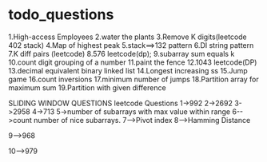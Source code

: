 # todo_questions
1.High-access Employees
2.water the plants
3.Remove K digits(leetcode 402 stack) 
4.Map of highest peak
5.stack==>132 pattern
6.DI string pattern
7.K diff pairs (leetcode)
8.576 leetcode(dp);
9.subarray sum equals k 
10.count digit grouping of a number
11.paint the fence
12.1043 leetcode(DP)
13.decimal equivalent binary linked list
14.Longest increasing ss
15.Jump game
16.count inversions
17.minimum number of jumps
18.Partition array for maximum sum
19.Partition with given difference


SLIDING WINDOW QUESTIONS
leetcode Questions
1->992
2->2692
3->2958
4->713
5->number of subarrays with max value within range
6-->count number of nice subarrays.
7-->Pivot index
8-->Hamming Distance

9-->968

10-->979
